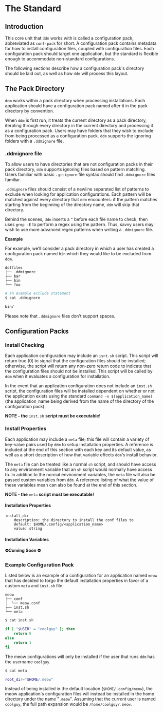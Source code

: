 # The Standard 

## Introduction

This core unit that `ddm` works with is called a configuration pack, abbreviated
as `conf-pack` for short. A configuration pack contains metadata for how to
install configuration files, coupled with configuration files. Each
configuration pack should target one application, but the standard is flexible
enough to accommodate non-standard configurations.

The following sections describe how a configuration pack's directory should be
laid out, as well as how `ddm` will process this layout.

## The Pack Directory 

`ddm` works within a pack directory when processing installations. Each
application should have a configuration pack named after it in the pack
directory by convention.

When `ddm` is first run, it treats the current directory as a pack directory,
iterating through every directory in the current directory and processing it as
a configuration pack. Users may have folders that they wish to exclude from
being processed as a configuration pack. `ddm` supports the ignoring folders
with a `.ddmignore` file.

### .ddmignore file

To allow users to have directories that are not configuration packs in their
pack directory, `ddm` supports ignoring files based on pattern matching. Users
familiar with basic `.gitignore` file syntax should find `.ddmignore` files
familiar.

`.ddmignore` files should consist of a newline separated list of patterns to
exclude when looking for application configurations. Each pattern will be
matched against every directory that `ddm` encounters: if the pattern matches
starting from the beginning of the directory name, `ddm` will skip that
directory.

Behind the scenes, `ddm` inserts a `^` before each file name to check, then uses
`grep -E` to perform a regex using the pattern. Thus, savvy users may wish to use
more advanced regex patterns when writing a `.ddmignore` file.

**Example**

For example, we'll consider a pack directory in which a user has created a
configuration pack named `bin` which they would like to be excluded from `ddm`.

```
dotfiles
├── .ddmignore
├── bar
├── bin
└── foo
```

```sh
# an example exclude statement
$ cat .ddmignore

bin/
```

Please note that `.ddmignore` files don't support spaces. 

## Configuration Packs

### Install Checking 

Each application configuration may include an `isnt.sh` script. This script will
return true (0) to signal that the configuration files should be installed;
otherwise, the script will return any non-zero return code to indicate that the
configuration files should not be installed. This script will be called by `ddm`
when it evaluates a configuration for installation. 

In the event that an application configuration does not include an `inst.sh`
script, the configuration files will be installed dependent on whether or not
the application exists using the standard `command -v $(application_name)` (the
application_name being derived from the name of the directory of the
configuration pack).

**NOTE - the** `inst.sh` **script must be executable!**

### Install Properties

Each application may include a `meta` file; this file will contain a variety of
key-value pairs used by `ddm` to setup installation properties. A reference is
included at the end of this section with each key and its default value, as well
as a short description of how that variable effects `ddm`'s install behavior. 

The `meta` file can be treated like a normal `sh` script, and should have access
to any environment variable that an `sh` script would normally have access to.
In addition to the normal environment variables, the `meta` file will also be
passed custom variables from `ddm`. A reference listing of what the value of
these variables mean can also be found at the end of this section.

**NOTE - the** `meta` **script must be executable!**

#### Installation Properties
```
install_dir
    description: the directory to install the conf files to
    default: $HOME/.config/<application_name>
    value: string
```

#### Installation Variables

**⛔Coming Soon ⛔**

### Example Configuration Pack

Listed below is an example of a configuration for an application named `meow`
that has decided to forgo the default installation properties in favor of a
custom `meta` and `inst.sh` file.

```
meow
├── conf
│  └── meow.conf
├── inst.sh
└── meta
```

```sh
$ cat inst.sh

if [ "$USER" = "coolguy" ]; then
    return 0
else
    return 1
fi
```

The meow configurations will only be installed if the user that runs `ddm` has
the username `coolguy`.

```sh
$ cat meta

root_dir="$HOME/.meow"
```

Instead of being installed in the default location (`$HOME/.config/meow`), the
meow application's configuration files will instead be installed in the home
directory under the name "`.meow`". Assuming that the current user is named
`coolguy`, the full path expansion would be `/home/coolguy/.meow`.
